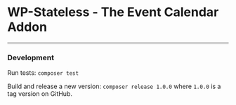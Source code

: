 # WP-Stateless - The Event Calendar Addon

---

### Development

Run tests: `composer test`

Build and release a new version: `composer release 1.0.0` where `1.0.0` is a tag version on GitHub.
